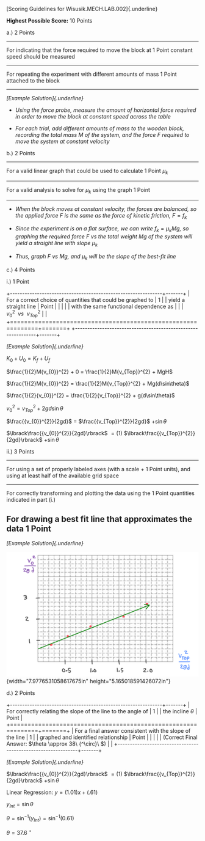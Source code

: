 [Scoring Guidelines for Wisusik.MECH.LAB.002]{.underline}

**Highest Possible Score:** 10 Points

a.) 2 Points

  -----------------------------------------------------------------------
  For indicating that the force required to move the block at    1 Point
  constant speed should be measured                              
  -------------------------------------------------------------- --------
  For repeating the experiment with different amounts of mass    1 Point
  attached to the block                                          

  -----------------------------------------------------------------------

*[Example Solution]{.underline}*

-   *Using the force probe, measure the amount of horizontal force
    required in order to move the block at constant speed across the
    table*

-   *For each trial, add different amounts of mass to the wooden block,
    recording the total mass* $M$ *of the system, and the force* $F$
    *required to move the system at constant velocity*

b.) 2 Points

  -----------------------------------------------------------------------
  For a valid linear graph that could be used to calculate       1 Point
  $\mu_{k}$                                                      
  -------------------------------------------------------------- --------
  For a valid analysis to solve for $\mu_{k}$ using the graph    1 Point

  -----------------------------------------------------------------------

-   *When the block moves at constant velocity, the forces are balanced,
    so the applied force* $F$ *is the same as the force of kinetic
    friction,* $F = f_{k}$

-   *Since the experiment is on a flat surface, we can write*
    $f_{k} = \mu_{k}Mg$*, so graphing the required force* $F$ *vs the
    total weight* $Mg$ *of the system will yield a straight line with
    slope* $\mu_{k}$

-   *Thus, graph* $F$ *vs* $Mg$*, and* $\mu_{k}$ *will be the slope of
    the best-fit line*

c.) 4 Points

i.) 1 Point

+--------------------------------------------------------------+-------+
| For a correct choice of quantities that could be graphed to  | 1     |
| yield a straight line                                        | Point |
|                                                              |       |
| with the same functional dependence as                       |       |
| ${v_{0}}^{2}\ \ vs\ \ {v_{Top}}^{2}$                         |       |
+==============================================================+=======+
+--------------------------------------------------------------+-------+

*[Example Solution]{.underline}*

$K_{0} + U_{0} = K_{f} + U_{f}$

$\frac{1}{2}M{v_{0}}^{2} + 0 = \frac{1}{2}M{v_{Top}}^{2} + MgH$

$\frac{1}{2}M{v_{0}}^{2} = \frac{1}{2}M{v_{Top}}^{2} + Mg(d\sin\theta)$

$\frac{1}{2}{v_{0}}^{2} = \frac{1}{2}{v_{Top}}^{2} + g(d\sin\theta)$

${v_{0}}^{2} = {v_{Top}}^{2} + 2gd\sin\theta$

$\frac{{v_{0}}^{2}}{2gd}$ $=$ $\frac{{v_{Top}}^{2}}{2gd}$ $+ \sin\theta$

$\lbrack\frac{{v_{0}}^{2}}{2gd}\rbrack$ $= (1)$
$\lbrack\frac{{v_{Top}}^{2}}{2gd}\rbrack$ $+ \sin\theta$

ii.) 3 Points

  -----------------------------------------------------------------------
  For using a set of properly labeled axes (with a scale +       1 Point
  units), and using at least half of the available grid space    
  -------------------------------------------------------------- --------
  For correctly transforming and plotting the data using the     1 Point
  quantities indicated in part (i.)                              

  For drawing a best fit line that approximates the data         1 Point
  -----------------------------------------------------------------------

*[Example Solution]{.underline}*

![](media/image1.png){width="7.9776531058617675in"
height="5.165018591426072in"}

d.) 2 Points

+--------------------------------------------------------------+-------+
| For correctly relating the slope of the line to the angle of | 1     |
| the incline $\theta$                                         | Point |
+==============================================================+=======+
| For a final answer consistent with the slope of the line     | 1     |
| graphed and identified relationship                          | Point |
|                                                              |       |
| (Correct Final Answer: $\theta \approx 38\ {^\circ}\ $)      |       |
+--------------------------------------------------------------+-------+

*[Example Solution]{.underline}*

$\lbrack\frac{{v_{0}}^{2}}{2gd}\rbrack$ $= (1)$
$\lbrack\frac{{v_{Top}}^{2}}{2gd}\rbrack$ $+ \sin\theta$

Linear Regression: $y = (1.01)x + (.61)$

$y_{Int} = \sin\theta$

$\theta = \sin^{- 1}(y_{Int}) = \sin^{- 1}(0.61)$

$\theta = 37.6$ ${^\circ}$
